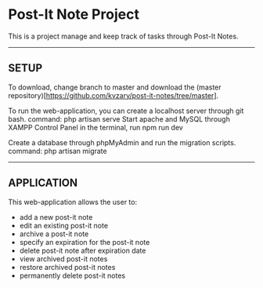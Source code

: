 <h1>Post-It Note Project</h1>

This is a project manage and keep track of tasks through Post-It Notes.

-----
SETUP
-----

To download, change branch to master and download the (master repository)[https://github.com/kvzary/post-it-notes/tree/master].

To run the web-application, you can create a localhost server through git bash. command: php artisan serve
Start apache and MySQL through XAMPP Control Panel
in the terminal, run npm run dev

Create a database through phpMyAdmin and run the migration scripts. command: php artisan migrate

-----------
APPLICATION
-----------

This web-application allows the user to:
* add a new post-it note
* edit an existing post-it note
* archive a post-it note
* specify an expiration for the post-it note
* delete post-it note after expiration date
* view archived post-it notes
* restore archived post-it notes
* permanently delete post-it notes
